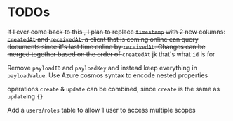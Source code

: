 # TODOs

~~If I ever come back to this , I plan to replace `timestamp` with 2 new columns: `createdAt` and `receivedAt`. a client that is coming online can query documents since it's last time online by `receivedAt`. Changes can be merged together based on the order of `createdAt`~~ jk that's what `id` is for

Remove `payloadID` and `payloadKey` and instead keep everything in `payloadValue`. Use Azure cosmos syntax to encode nested properties

operations `create` & `update` can be combined, since `create` is the same as `update`ing `{}`

Add a `users`/`roles` table to allow 1 user to access multiple scopes
